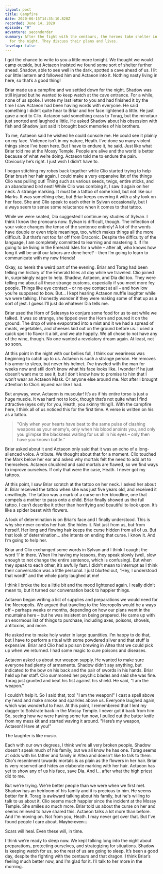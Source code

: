 ```yaml
---
layout: post
title: Campfire
date: 2020-06-15T14:35:10.820Z
recorded: June 14, 2020
episode: "9"
adventure: secondorder
summary: After the fight with the centaurs, the heroes take shelter in a cave
  for the night. They discuss their plans and lives.
levelup: false
---
```

I got the chance to write to you a little more tonight. We thought we would camp outside, but Actaeon insisted we found some sort of shelter further ahead. Shadow, able to see well in the dark, spotted a cave ahead of us. I lit our little lantern and followed him and Actaeon into it. Nothing nasty living in here, so that’s a good thing!

Briar made us a campfire and we settled down for the night. Shadow was still injured but he wanted to keep watch at the cave entrance. For a while, none of us spoke. I wrote my last letter to you and had finished it by the time I saw Actaeon had been having words with everyone. He said something I didn’t quite hear to Briar and her face lightened a little. He just gave a nod to Clio. Actaeon said something crass to Torag, but the minotaur just snorted and laughed a little. He asked Shadow about his obsession with fish and Shadow just said it brought back memories of his brothers.

To me, Actaeon said he wished he could console me. He could see it plainly on my face. Violence isn’t in my nature, Heath. I’ve done so many violent things since I’ve been here. But I have to endure it, he said. Just like what Briar told me at the Mossy Temple. People are alive and the world is better because of what we’re doing. Actaeon told me to endure the pain. Obviously he’s right. I just wish I didn’t have to.

I began stitching my robes back together while Clio started trying to help Briar brush her hair again. I could make a very expansive list of the things Clio was pulling out! Thing such as various seeds, twigs, entire sticks, and an abandoned bird nest! While Clio was combing it, I saw it again on her neck. A strange marking. It must be a tattoo of some kind, but not like our Marks. It was something else, but Briar keeps covering it with a shy look on her face. She and Clio speak to each other in Sylvan occasionally, but I always seem to sense some reluctance when it comes to that tattoo.

While we were seated, Dia suggested I continue my studies of Sylvan. I think I know the pronouns now. Sylvan is difficult, though. The inflection of your voice changes the tense of the sentence entirely! A lot of the words have double or even triple meanings, too, which makes things all the more difficult. But that’s not too far off from Draconic. Despite the difficulty of the language, I am completely committed to learning and mastering it. If I’m going to be living in the Emerald Isles for a while – after all, who knows how long it will be until our labors are done here? – then I’m going to learn to communicate with my new friends!

Okay, so here’s the weird part of the evening. Briar and Torag had been telling me history of the Emerald Isles all day while we traveled. Clio joined in, surprisingly eager to help. Shadow, Actaeon, and Dia did too. They were telling me about all these strange customs, especially if you meet more fey people. Things like eye contact – or no eye contact at all – and how low you’re supposed to bow. But... I kept hearing Actaeon muffle laughter while we were talking. I honestly wonder if they were making some of that up as a sort of jest. I guess I’ll just do whatever Dia tells me.

Briar used the Horn of Selesnya to conjure some food for us to eat while we talked. It was so strange, she tipped over the Horn and poured it on the ground. The drop of wine evaporated into a mist and it we had a spread of meats, vegetables, and cheeses laid out on the ground before us. I used a quick spell to flavor it a bit, and we ate happily. We all chose to not have any of the wine, though. No one wanted a revelatory dream again. At least, not so soon.

At this point in the night with our bellies full, I think our weariness was beginning to catch up to us. Actaeon is such a strange person. He removes his armor to sleep, but never his helmet. I’ve traveled with the man for weeks now and still don’t know what his face looks like. I wonder if he just doesn’t want me to see it, but I don’t know how to promise to him that I won’t wear an Actaeon Mask. Or anyone else around me. Not after I brought attention to Clio’s injured ear like I had.

But anyway, wow, Actaeon is muscular! It’s as if his entire torso is just a huge muscle. It was hard not to look, though that’s not quite what I find attractive (eyes only for you, Heath, you skinny thing!). With the campfire here, I think all of us noticed this for the first time. A verse is written on his as a tattoo.

> "Only when your hearts have beat to the same pulse of clashing weapons as your enemy’s, only when his blood anoints you, and only you glimpse the blackness waiting for us all in his eyes – only then have you known battle."

Briar asked about it and Actaeon only said that it was an echo of a long-silenced voice. A tribute. We thought about that for a moment. Clio touched the Mark below her ear and asked why mortals felt the need to add art to themselves. Actaeon chuckled and said mortals are flawed, so we find ways to improve ourselves. If only that were the case, Heath. I never got my tattoos.

At this point, I saw Briar scratch at the tattoo on her neck. I asked her about it. Briar received the tattoo when she was just five years old, and received it unwillingly. The tattoo was a mark of a curse on her bloodline, one that compels a mother to pass onto a child. Briar finally showed us the full tattoo. I can’t describe it other than horrifying and beautiful to look upon. It’s like a spider beset with flowers.

A look of determination is on Briar’s face and I finally understood. This is why she never combs her hair. She hides it. Not just from us, but from herself. Her long and flowing hair keeps the curse hidden from all of us. But that look of determination… she intents on ending that curse. I know it. And I’m going to help her.

Briar and Clio exchanged some words in Sylvan and I think I caught the word ‘I’ in there. When I’m having my lessons, they speak slowly (well, slow enough to not change the entire sentence, which is confusing). But when they speak to each other, it’s awfully fast. I didn’t mean to interrupt as I think their conversation was a little personal. I just blurted out, “Hey, I understood that word!” and the whole party laughed at me!

I think I broke the ice a little bit and the mood lightened again. I really didn’t mean to, but it turned our conversation back to happier things.

Actaeon began writing a list of supplies and preparations we would need for the Necropolis. We argued that traveling to the Necropolis would be a ways off – perhaps weeks or months, depending on how our plans went in the mountains here – but he was insistent on being prepared. He came up with an enormous list of things to purchase, including axes, poisons, shovels, antitoxins, and more.

He asked me to make holy water in large quantities. I’m happy to do that, but I have to perform a ritual with some powdered silver and that stuff is expensive. Briar and Clio had a poison brewing in Altea that we could pick up when we returned. I had some magic to cure poisons and diseases.

Actaeon asked us about our weapon supply. He wanted to make sure everyone had plenty of armaments. Shadow didn’t say anything, but indicated to the bow on his back and the pair of swords in his hands. Briar held up her staff. Clio summoned her psychic blades and said she was fine. Torag just grunted and beat his fist against his shield. He said, “I am the weapon.”

I couldn’t help it. So I said that, too! "I am the weapon!" I cast a spell above my head and make smoke and sparkles above us. Everyone laughed again, which was wonderful to hear. At this point, I remembered that I lent my dagger to Solstrate back in the Mossy Temple. I never got it back from him. So, seeing how we were having some fun now, I pulled out the butter knife from my mess kit and started waving it around. "Here’s my weapon, Actaeon! Have at you!"

The laughter is like music.

Each with our own degrees, I think we're all very broken people. Shadow doesn't speak much of his family, but we all know he has one. Torag seems at odds with his father and family in Altea and doesn't like to talk to them. Clio's resentment towards mortals is as plain as the flowers in her hair. Briar is very reserved and hides an elaborate marking with her hair. Actaeon has yet to show any of us his face, save Dia. And I... after what the high priest did to me.

But we're trying. We're better people than we were when we first met. Shadow has an heirloom of his family and it is precious to him. He seems better for it. Torag is awkward talking about his family, but he's willing to talk to us about it. Clio seems much happier since the incident at the Mossy Temple. She smiles so much more. Briar told us about the curse on her and seems relieved to have shared this. Actaeon talks a lot more than before. And I'm moving on. Not from you, Heath. I may never get over that. But I've found people I care about. <s>Maybe even...</s>

Scars will heal. Even these will, in time.

I think we’re ready to sleep now. We kept talking long into the night about preparations, protecting ourselves, and strategizing for situations. Shadow is keeping watch for us, so the rest of us are going to sleep. It’s been a good day, despite the fighting with the centaurs and that dragon. I think Briar’s feeling much better now, and I’m glad for it. I’ll talk to her more in the morning.
